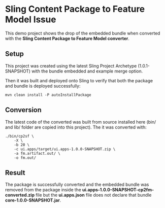 # Sling Content Package to Feature Model Issue

This demo project shows the drop of the embedded bundle
when converted with the **Sling Content Package to Feature
Model converter**.

## Setup

This project was created using the latest Sling Project
Archetype (1.0.1-SNAPSHOT) with the bundle embedded and
example merge option.

Then it was built and deployed onto Sling to verify that
both the package and bundle is deployed successfully:
```
mvn clean install -P autoInstallPackage
```

## Conversion

The latest code of the converted was built from source
installed here (bin/ and lib/ folder are copied into this
project). The it was converted with:
```
./bin/cp2sf \
    -X \
    -b 20 \
    -c ui.apps/target/ui.apps-1.0.0-SNAPSHOT.zip \
    -a fm.artifact.out/ \
    -o fm.out/
```

## Result

The package is successfully converted and the embedded
bundle was removed from the package inside the
**ui.apps-1.0.0-SNAPSHOT-cp2fm-converted.zip** file
but the **ui.apps.json** file does not declare that
bundle **core-1.0.0-SNAPSHOT.jar**. 